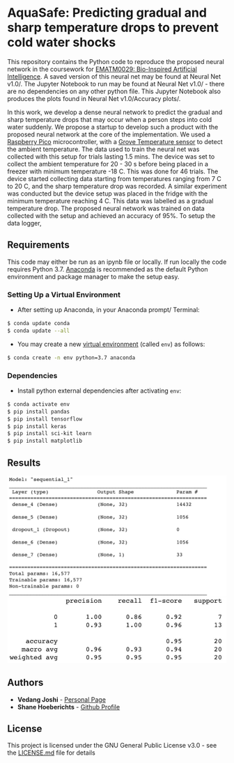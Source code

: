 # AquaSafe: Predicting gradual and sharp temperature drops to prevent cold water shocks

This repository contains the Python code to reproduce the proposed neural network in the coursework for [EMATM0029: Bio-Inspired Artificial Intelligence](https://www.bris.ac.uk/unit-programme-catalogue/UnitDetails.jsa?ayrCode=21%2F22&unitCode=EMATM0029). A saved version of this neural net may be found at Neural Net v1.0/. The Jupyter Notebook to run may be found at Neural Net v1.0/ - there are no dependencies on any other python file. This Jupyter Notebook also produces the plots found in Neural Net v1.0/Accuracy plots/.

In this work, we develop a dense neural network to predict the gradual and sharp temperature drops that may occur when a person steps into cold water suddenly. We propose a startup to develop such a product with the proposed neural network at the core of the implementation. We used a [Raspberry Pico](https://www.cytron.io/p-maker-pi-pico) microcontroller, with a [Grove Temperature sensor](https://wiki.seeedstudio.com/Grove-Temperature_Sensor_V1.2/) to detect the ambient temperature. The data used to train the neural net was collected with this setup for trials lasting 1.5 mins. The device was set to collect the ambient temperature for 20 - 30 s before being placed in a freezer with minimum temperature -18 C. This was done for 46 trials. The device started collecting data starting from temperatures ranging from 7 C to 20 C, and the sharp temperature drop was recorded. A similar experiment was conducted but the device setup was placed in the fridge with the minimum temperature reaching 4 C. This data was labelled as a gradual temperature drop. The proposed neural network was trained on data collected with the setup and achieved an accuracy of 95%. To setup the data logger, 

## Requirements
This code may either be run as an ipynb file or locally. If run locally the code requires Python 3.7. [Anaconda](https://www.anaconda.com/distribution/) is recommended as the default Python environment and package manager to make the setup easy.
### Setting Up a Virtual Environment
- After setting up Anaconda, in your Anaconda prompt/ Terminal:
```bash
$ conda update conda
$ conda update --all
```
- You may create a new [virtual environment](https://docs.python.org/3/tutorial/venv.html) (called `env`) as follows:
```bash
$ conda create -n env python=3.7 anaconda
```
### Dependencies

- Install python external dependencies after activating `env`: 
```bash
$ conda activate env
$ pip install pandas
$ pip install tensorflow
$ pip install keras
$ pip install sci-kit learn
$ pip install matplotlib 
```

## Results
![net architecture](/Results/neural_net_architecture.jpg) 
![cnn results](/Results/results.jpg) 

## Authors

* **Vedang Joshi**  - [Personal Page](https://vedang-joshi.github.io)
* **Shane Hoeberichts** - [Github Profile](https://github.com/Shanehoeb)


## License

This project is licensed under the GNU General Public License v3.0 - see the [LICENSE.md](LICENSE.md) file for details
